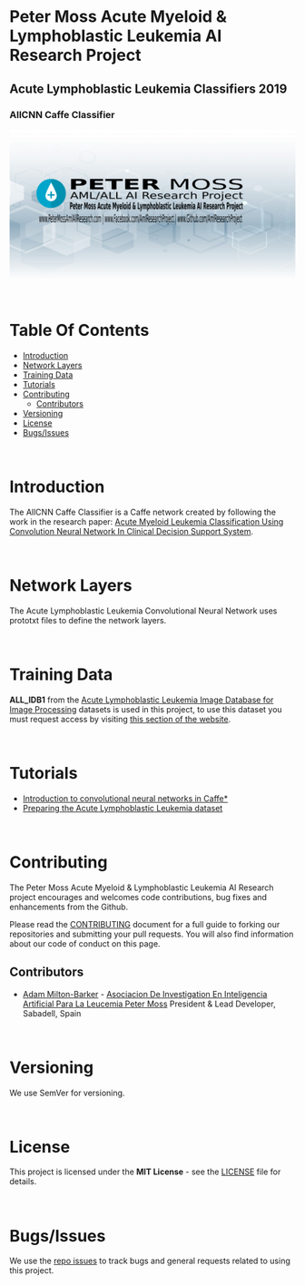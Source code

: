 # Peter Moss Acute Myeloid & Lymphoblastic Leukemia AI Research Project
## Acute Lymphoblastic Leukemia Classifiers 2019
### AllCNN Caffe Classifier

![Peter Moss Acute Myeloid & Lymphoblastic Leukemia AI Research Project](../../../Media/Images/Peter-Moss-Acute-Myeloid-Lymphoblastic-Leukemia-Research-Project.png)

&nbsp;

# Table Of Contents

- [Introduction](#introduction)
- [Network Layers](#network-layers)
- [Training Data](#training-data)
- [Tutorials](#tutorials)
- [Contributing](#contributing)
    - [Contributors](#contributors)
- [Versioning](#versioning)
- [License](#license)
- [Bugs/Issues](#bugs-issues)

&nbsp;

# Introduction
The AllCNN Caffe Classifier is a Caffe network created by following the work in the research paper: [Acute Myeloid Leukemia Classification Using Convolution Neural Network In Clinical Decision Support System](https://airccj.org/CSCP/vol7/csit77505.pdf "Acute Myeloid Leukemia Classification Using Convolution Neural Network In Clinical Decision Support System").

&nbsp;

# Network Layers
The Acute Lymphoblastic Leukemia Convolutional Neural Network uses prototxt files to define the network layers.

&nbsp;

# Training Data

**ALL_IDB1** from the [Acute Lymphoblastic Leukemia Image Database for Image Processing](https://homes.di.unimi.it/scotti/all/ "Acute Lymphoblastic Leukemia Image Database for Image Processing") datasets is used in this project, to use this dataset you must request access by visiting [this section of the website](https://homes.di.unimi.it/scotti/all/#download "this section of the website").

&nbsp;

# Tutorials

- [Introduction to convolutional neural networks in Caffe\*](Caffe-Layers.md "Introduction to convolutional neural networks in Caffe*")
- [Preparing the Acute Lymphoblastic Leukemia dataset](Data-Sorting.md "Preparing the Acute Lymphoblastic Leukemia dataset")

&nbsp;

# Contributing

The Peter Moss Acute Myeloid & Lymphoblastic Leukemia AI Research project encourages and welcomes code contributions, bug fixes and enhancements from the Github.

Please read the [CONTRIBUTING](../../../CONTRIBUTING.md "CONTRIBUTING") document for a full guide to forking our repositories and submitting your pull requests. You will also find information about our code of conduct on this page.

## Contributors

- [Adam Milton-Barker](https://www.leukemiaresearchassociation.ai/team/adam-milton-barker "Adam Milton-Barker") - [Asociacion De Investigation En Inteligencia Artificial Para La Leucemia Peter Moss](https://www.leukemiaresearchassociation.ai "Asociacion De Investigation En Inteligencia Artificial Para La Leucemia Peter Moss") President & Lead Developer, Sabadell, Spain

&nbsp;

# Versioning

We use SemVer for versioning.

&nbsp;

# License

This project is licensed under the **MIT License** - see the [LICENSE](../../../LICENSE "LICENSE") file for details.

&nbsp;

# Bugs/Issues

We use the [repo issues](../../../issues "repo issues") to track bugs and general requests related to using this project.